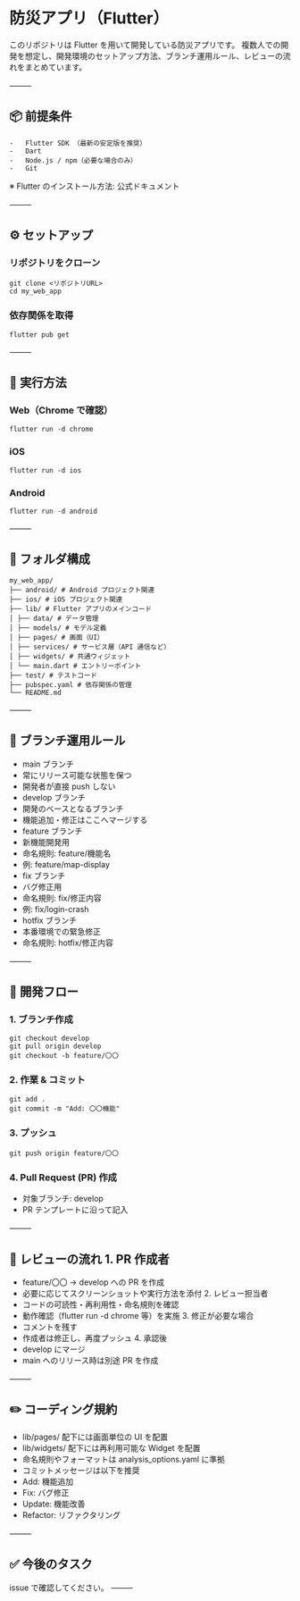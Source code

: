 # 防災アプリ（Flutter）

このリポジトリは Flutter を用いて開発している防災アプリです。
複数人での開発を想定し、開発環境のセットアップ方法、ブランチ運用ルール、レビューの流れをまとめています。

⸻

## 📦 前提条件

    -	Flutter SDK （最新の安定版を推奨）
    -	Dart
    -	Node.js / npm（必要な場合のみ）
    -	Git

※ Flutter のインストール方法: 公式ドキュメント

⸻

## ⚙️ セットアップ

### リポジトリをクローン

```
git clone <リポジトリURL>
cd my_web_app
```

### 依存関係を取得

```
flutter pub get
```

⸻

## 🚀 実行方法

### Web（Chrome で確認）

```
flutter run -d chrome
```

### iOS

```
flutter run -d ios
```

### Android

```
flutter run -d android
```

⸻

## 📂 フォルダ構成

```
my_web_app/
├── android/ # Android プロジェクト関連
├── ios/ # iOS プロジェクト関連
├── lib/ # Flutter アプリのメインコード
│ ├── data/ # データ管理
│ ├── models/ # モデル定義
│ ├── pages/ # 画面（UI）
│ ├── services/ # サービス層（API 通信など）
│ ├── widgets/ # 共通ウィジェット
│ └── main.dart # エントリーポイント
├── test/ # テストコード
├── pubspec.yaml # 依存関係の管理
└── README.md
```

⸻

## 🌱 ブランチ運用ルール

- main ブランチ
- 常にリリース可能な状態を保つ
- 開発者が直接 push しない
- develop ブランチ
- 開発のベースとなるブランチ
- 機能追加・修正はここへマージする
- feature ブランチ
- 新機能開発用
- 命名規則: feature/機能名
- 例: feature/map-display
- fix ブランチ
- バグ修正用
- 命名規則: fix/修正内容
- 例: fix/login-crash
- hotfix ブランチ
- 本番環境での緊急修正
- 命名規則: hotfix/修正内容

⸻

## 🔄 開発フロー

### 1. ブランチ作成

```
git checkout develop
git pull origin develop
git checkout -b feature/〇〇
```

### 2. 作業 & コミット

```
git add .
git commit -m "Add: 〇〇機能"
```

### 3. プッシュ

```
git push origin feature/〇〇
```

### 4. Pull Request (PR) 作成

- 対象ブランチ: develop
- PR テンプレートに沿って記入

⸻

## 👀 レビューの流れ 1. PR 作成者

- feature/〇〇 → develop への PR を作成
- 必要に応じてスクリーンショットや実行方法を添付 2. レビュー担当者
- コードの可読性・再利用性・命名規則を確認
- 動作確認（flutter run -d chrome 等）を実施 3. 修正が必要な場合
- コメントを残す
- 作成者は修正し、再度プッシュ 4. 承認後
- develop にマージ
- main へのリリース時は別途 PR を作成

⸻

## ✏️ コーディング規約

- lib/pages/ 配下には画面単位の UI を配置
- lib/widgets/ 配下には再利用可能な Widget を配置
- 命名規則やフォーマットは analysis_options.yaml に準拠
- コミットメッセージは以下を推奨
- Add: 機能追加
- Fix: バグ修正
- Update: 機能改善
- Refactor: リファクタリング

⸻

## ✅ 今後のタスク

issue で確認してください。
⸻
